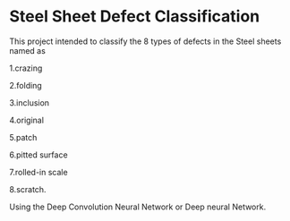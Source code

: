 # Steel Sheet Defect Classification
This project intended to classify the 8 types of defects in the Steel sheets named as 

 1.crazing
 
 2.folding 
 
 3.inclusion
 
 4.original 
 
 5.patch
 
 6.pitted surface
 
 7.rolled-in scale
 
 8.scratch.
 
Using the Deep Convolution Neural Network or Deep neural Network.
